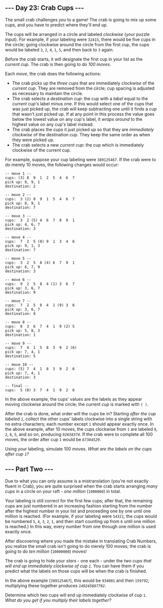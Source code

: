 ﻿## --- Day 23: Crab Cups ---

The small crab challenges  _you_  to a game! The crab is going to mix up some cups, and you have to predict where they'll end up.

The cups will be arranged in a circle and labeled  _clockwise_  (your puzzle input). For example, if your labeling were  `32415`, there would be five cups in the circle; going clockwise around the circle from the first cup, the cups would be labeled  `3`,  `2`,  `4`,  `1`,  `5`, and then back to  `3`  again.

Before the crab starts, it will designate the first cup in your list as the  _current cup_. The crab is then going to do  _100 moves_.

Each  _move_, the crab does the following actions:

-   The crab picks up the  _three cups_  that are immediately  _clockwise_  of the  _current cup_. They are removed from the circle; cup spacing is adjusted as necessary to maintain the circle.
-   The crab selects a  _destination cup_: the cup with a  _label_  equal to the  _current cup's_  label minus one. If this would select one of the cups that was just picked up, the crab will keep subtracting one until it finds a cup that wasn't just picked up. If at any point in this process the value goes below the lowest value on any cup's label, it  _wraps around_  to the highest value on any cup's label instead.
-   The crab places the cups it just picked up so that they are  _immediately clockwise_  of the destination cup. They keep the same order as when they were picked up.
-   The crab selects a new  _current cup_: the cup which is immediately clockwise of the current cup.

For example, suppose your cup labeling were  `389125467`. If the crab were to do merely 10 moves, the following changes would occur:

```
-- move 1 --
cups: (3) 8  9  1  2  5  4  6  7 
pick up: 8, 9, 1
destination: 2

-- move 2 --
cups:  3 (2) 8  9  1  5  4  6  7 
pick up: 8, 9, 1
destination: 7

-- move 3 --
cups:  3  2 (5) 4  6  7  8  9  1 
pick up: 4, 6, 7
destination: 3

-- move 4 --
cups:  7  2  5 (8) 9  1  3  4  6 
pick up: 9, 1, 3
destination: 7

-- move 5 --
cups:  3  2  5  8 (4) 6  7  9  1 
pick up: 6, 7, 9
destination: 3

-- move 6 --
cups:  9  2  5  8  4 (1) 3  6  7 
pick up: 3, 6, 7
destination: 9

-- move 7 --
cups:  7  2  5  8  4  1 (9) 3  6 
pick up: 3, 6, 7
destination: 8

-- move 8 --
cups:  8  3  6  7  4  1  9 (2) 5 
pick up: 5, 8, 3
destination: 1

-- move 9 --
cups:  7  4  1  5  8  3  9  2 (6)
pick up: 7, 4, 1
destination: 5

-- move 10 --
cups: (5) 7  4  1  8  3  9  2  6 
pick up: 7, 4, 1
destination: 3

-- final --
cups:  5 (8) 3  7  4  1  9  2  6 

```

In the above example, the cups' values are the labels as they appear moving clockwise around the circle; the  _current cup_  is marked with  `( )`.

After the crab is done, what order will the cups be in? Starting  _after the cup labeled  `1`_, collect the other cups' labels clockwise into a single string with no extra characters; each number except  `1`  should appear exactly once. In the above example, after 10 moves, the cups clockwise from  `1`  are labeled  `9`,  `2`,  `6`,  `5`, and so on, producing  _`92658374`_. If the crab were to complete all 100 moves, the order after cup  `1`  would be  _`67384529`_.

Using your labeling, simulate 100 moves.  _What are the labels on the cups after cup  `1`?_

## --- Part Two ---

Due to what you can only assume is a mistranslation (you're  not exactly fluent in Crab), you are quite surprised when the crab starts arranging  _many_  cups in a circle on your raft -  _one million_  (`1000000`) in total.

Your labeling is still correct for the first few cups; after that, the remaining cups are just numbered in an increasing fashion starting from the number after the highest number in your list and proceeding one by one until one million is reached. (For example, if your labeling were  `54321`, the cups would be numbered  `5`,  `4`,  `3`,  `2`,  `1`, and then start counting up from  `6`  until one million is reached.) In this way, every number from one through one million is used exactly once.

After discovering where you made the mistake in translating Crab Numbers, you realize the small crab isn't going to do merely 100 moves; the crab is going to do  _ten million_  (`10000000`) moves!

The crab is going to hide your  _stars_  - one each - under the  _two cups that will end up immediately clockwise of cup  `1`_. You can have them if you predict what the labels on those cups will be when the crab is finished.

In the above example (`389125467`), this would be  `934001`  and then  `159792`; multiplying these together produces  _`149245887792`_.

Determine which two cups will end up immediately clockwise of cup  `1`.  _What do you get if you multiply their labels together?_